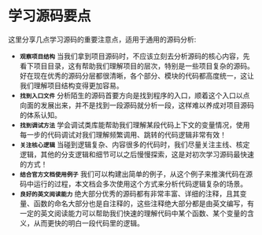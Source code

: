 # 学习源码要点

这里分享几点学习源码的重要注意点，适用于通用的源码分析:
- **`观察项目结构`** 当我们拿到项目源码时，不应该立刻去分析源码的核心内容，先看下项目目录，这有帮助我们理解项目的层次，特别是一些项目复杂的源码。好在现在优秀的源码分层都很清晰，各个部分、模块的代码都高度统一，这让我们理解项目结构变得更加容易。
- **`找到入口文件`** 分析陌生的源码首要方向是找到程序的入口，顺着这个入口以点向面的发展出来，并不是找到一段源码就分析一段，这样难以养成对项目源码的体系认知。
- **`找到调试方法`** 学会调试类库能帮助我们理解某段代码上下文的变量情况，使用每一步的代码调试对我们理解频繁调用、跳转的代码逻辑非常有效！
- **`关注核心逻辑`** 当碰到逻辑复杂、内容很多的代码时，我们尽量关注主线、核定逻辑，其他的分支逻辑和细节可以之后慢慢探索，这是对初次学习源码最快速的方式！
- **`结合官方文档使用例子`** 我们可以构建出简单的例子，从这个例子来推演代码在源码中运行的过程，本文档会多次使用这个方式来分析代码逻辑复杂的场景。
- **`良好的英文阅读能力`** 绝大部分优秀的源码都有非常丰富、详细的注释，且其变量、函数的命名大部分也是自注释的，这些注释绝大部分都是由英文编写，有一定的英文阅读能力可以帮助我们快速的理解代码中某个函数、某个变量的含义，从而更快的明白一段代码里的逻辑。